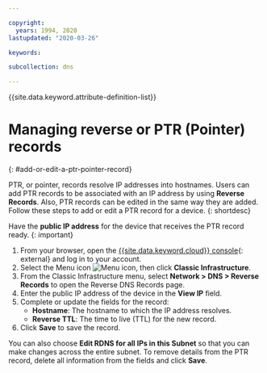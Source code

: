 ```yaml
---

copyright:
  years: 1994, 2020
lastupdated: "2020-03-26"

keywords: 

subcollection: dns

---
```


{{site.data.keyword.attribute-definition-list}}

# Managing reverse or PTR (Pointer) records
{: #add-or-edit-a-ptr-pointer-record}

PTR, or pointer, records resolve IP addresses into hostnames. Users can add PTR records to be associated with an IP address by using **Reverse Records**. Also, PTR records can be edited in the same way they are added. Follow these steps to add or edit a PTR record for a device.
{: shortdesc}

Have the **public IP address** for the device that receives the PTR record ready.
{: important}

1. From your browser, open the [{{site.data.keyword.cloud}} console](https://{DomainName}/){: external} and log in to your account.
1. Select the Menu icon ![Menu icon](../../icons/icon_hamburger.svg), then click **Classic Infrastructure**.
1. From the Classic Infrastructure menu, select **Network > DNS  > Reverse Records** to open the Reverse DNS Records page.
1. Enter the public IP address of the device in the **View IP** field.
1. Complete or update the fields for the record:    
    * **Hostname**: The hostname to which the IP address resolves.
    * **Reverse TTL**: The time to live (TTL) for the new record.
1. Click **Save** to save the record.

You can also choose **Edit RDNS for all IPs in this Subnet** so that you can make changes across the entire subnet. To remove details from the PTR record, delete all information from the fields and click **Save**.
